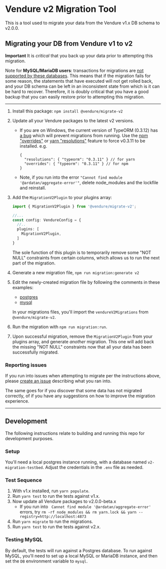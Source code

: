 # Vendure v2 Migration Tool

This is a tool used to migrate your data from the Vendure v1.x DB schema to v2.0.0. 

## Migrating your DB from Vendure v1 to v2

**Important** It is _critical_ that you back up your data prior to attempting this migration.

Note for **MySQL/MariaDB users**: transactions for migrations are [not supported by these databases](https://dev.mysql.com/doc/refman/5.7/en/cannot-roll-back.html).
This means that if the
migration fails for some reason, the statements that have executed will not get rolled back, and your DB schema can be left
in an inconsistent state from which is it can be hard to recover. Therefore, it is doubly critical that you have a good
backup that you can easily restore prior to attempting this migration.

---

1. Install this package: `npm install @vendure/migrate-v2`
2. Update all your Vendure packages to the latest v2 versions. 
    - If you are on Windows, the current version of TypeORM (0.3.12) has [a bug](https://github.com/typeorm/typeorm/issues/9766) which will prevent migrations from running. Use the [npm "overrides"](https://docs.npmjs.com/cli/v8/configuring-npm/package-json#overrides) or [yarn "resolutions"](https://classic.yarnpkg.com/lang/en/docs/selective-version-resolutions/) feature to force v0.3.11 to be installed. e.g.
      ```
      {
        "resolutions": { "typeorm": "0.3.11" } // for yarn 
        "overrides": { "typeorm": "0.3.11" } // for npm 
      }
      ```
    - Note, if you run into the error `"Cannot find module '@ardatan/aggregate-error'"`, delete node_modules and the lockfile and reinstall.
3. Add the `MigrationV2Plugin` to your plugins array:
   ```ts
   import { MigrationV2Plugin } from '@vendure/migrate-v2';
   
   //...
   const config: VendureConfig = {
     //..
     plugins: [
       MigrationV2Plugin,
     ]
   }
   ```
   The sole function of this plugin is to temporarily remove some "NOT NULL" constraints from certain columns, which allows us to run the next part of the migration.
4. Generate a new migration file, `npm run migration:generate v2`
5. Edit the newly-created migration file by following the comments in these examples: 
    - [postgres](./src/migrations/1679907976277-v2-postgres.ts)
    - [mysql](./src/migrations/1680512443002-v2-mysql.ts)

   In your migrations files, you'll import the `vendureV2Migrations` from `@vendure/migrate-v2`.
6. Run the migration with `npm run migration:run`.
7. Upon successful migration, remove the `MigrationV2Plugin` from your plugins array, and generate _another_ migration. This one will add back the missing "NOT NULL" constraints now that all your data has been successfully migrated.

### Reporting issues

If you run into issues when attempting to migrate per the instructions above, please [create an issue](https://github.com/vendure-ecommerce/v2-migration-tool/issues/new) describing what you ran into. 

The same goes for if you discover that some data has not migrated correctly, of if you have any suggestions on how to improve the migration experience.

---

## Development

The following instructions relate to building and running this repo for development purposes.

### Setup

You'll need a local postgres instance running, with a database named `v2-migration-testbed`. Adjust the
credentials in the `.env` file as needed.

### Test Sequence

1. With v1.x installed, run `yarn populate`.
2. Run `yarn test` to run the tests against v1.x.
3. Now update all Vendure packages to v2.0.0-beta.x
    - If you run into ` Cannot find module '@ardatan/aggregate-error'` errors, try `rm -rf node_modules && rm yarn.lock && yarn --registry=http://localhost:4873`
4. Run `yarn migrate` to run the migrations.
5. Run `yarn test` to run the tests against v2.x.

### Testing MySQL

By default, the tests will run against a Postgres database. To run against MySQL, you'll need to set up a local MySQL or MariaDB
instance, and then set the `DB` environment variable to `mysql`.
